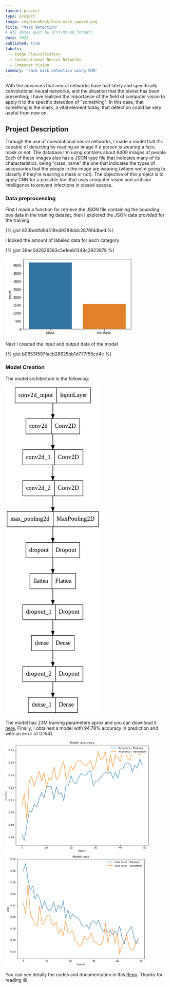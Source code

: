 ```yaml
---
layout: project
type: project
image: img/faceMask/face_mask_square.png
title: "Mask detection"
# All dates must be YYYY-MM-DD format!
date: 2022
published: true
labels:
  - Image Classification
  - Convolutional Neural Networks
  - Computer Vision
summary: "Face mask detection using CNN"
---
```

With the advances that neural networks have had lately and specifically convolutional neural networks, and the situation that the planet has been presenting; I have realized the importance of the field of computer vision to apply it to the specific detection of "something". In this case, that something is the mask, a vital element today, that detection could be very useful from now on.

## Project Description
Through the use of convolutional neural networks, I made a model that it's capable of detecting by reading an image if a person is wearing a face mask or not. The database I'm using contains about 6400 images of people. Each of these images also has a JSON type file that indicates many of its characteristics, being "class_name" the one that indicates the types of accessories that the people in the image are wearing (where we're going to classify if they're wearing a mask or not). The objective of this project is to apply CNN for a possible tool that uses computer vision and artificial intelligence to prevent infections in closed spaces.

### Data preprocessing
First I made a function for retrieve the JSON file containing the bounding box data in the training dataset, then I explored the JSON data provided for the training

{% gist 823bddfd9d518e49288ddc2876f4dbed %}

I looked the amount of labeled data for each category

{% gist 39ec0d2626583c5e1eeb1349c3923978 %}

<img class="img-fluid" src="../img/faceMask/labeled_data.png">

Next I created the input and output data of the model

{% gist b0653f597facb28625bb1d777f55cd4c %}

### Model Creation
The model architecture is the following:

<img class="img-fluid" src="../img/faceMask/model.png">

The model has 23M training parameters aprox and you can download it [here](https://drive.google.com/file/d/1oLV40ere7hftzJzp2v2hInLxv9cE90i0/view?usp=sharing). Finally, I obtained a model with 94.78% accuracy in prediction and with an error of 0.1541.

<img class="img-fluid" width="450" height="350" src="../img/faceMask/model_accuracy.png">
<img class="img-fluid" width="450" height="350" src="../img/faceMask/model_loss.png">

You can see detaily the codes and documentation in this [Repo](https://github.com/yepedraza/mask-detection). Thanks for reading 😄
